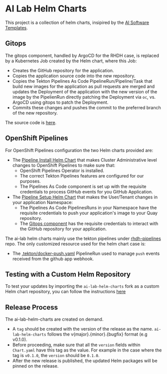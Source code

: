 # AI Lab Helm Charts

This project is a collection of helm charts, insipired by the [AI Software Templates](https://github.com/redhat-ai-dev/ai-lab-template).

## Gitops

The gitops component, handled by ArgoCD for the RHDH case, is replaced by a Kubernetes Job created by the Helm chart, where this Job:

- Creates the GitHub repository for the application.
- Copies the application source code into the new repository.
- Copies the Tekton Pipelines As Code PipelineRun/Pipeline/Task that build new images for the application as pull requests
  are merged and updates the Deployment of the application with the new version of the image by the PipelienRun directly patching the Deployment via `oc`, vs. ArgoCD using gitops to patch the Deployment.
- Commits these changes and pushes the commit to the preferred branch of the new repository.

The source code is [here](charts/ai-software-templates/chatbot/templates/application-gitops-job.yaml).

## OpenShift Pipelines

For OpenShift Pipelines configuration the two Helm charts provided are:

- The [Pipeline Install Helm Chart](/charts/ai-software-templates/pipeline-install) that makes Cluster Administrative level changes to OpenShift Pipelines to make sure that:
  - OpenShift Pipelines Operator is installed.
  - The correct Tekton Pipelines features are configured for our purposes.
  - The Pipelines As Code component is set up with the requisite credentials to process GitHub events for you GitHub Application.
- The [Pipeline Setup Helm Chart](/charts/ai-software-templates/pipeline-setup) that makes the User/Tenant changes in your application Namespace:
  - The Pipelines As Code PipelinesRuns in your Namespace have the requisite credentials to push your application's image to your Quay repository.
  - The [Gitops component](#gitops) has the requisite credentials to interact with the GitHub repository for your application.

The ai-lab helm charts mainly use the tekton pipelines under [rhdh-pipelines](https://github.com/redhat-ai-dev/rhdh-pipelines) repo. The only customized resource used for the helm chart case is:

- The [.tekton/docker-push.yaml](/pac/pipelineRuns/.tekton/docker-push.yaml) PipelineRun used to manage `push` events received from the github app webhook.

## Testing with a Custom Helm Repository

To test your updates by importing the `ai-lab-helm-charts` fork as a custom Helm chart repository, you can follow the instructions [here](./docs/SETUP_CUSTOM_HELM_REPO.md)

## Release Process

The ai-lab-helm-charts are created on demand.

- A `tag` should be created with the version of the release as the name. `ai-lab-helm-charts` follows the v{major}.{minor}.{bugfix} format (e.g v0.1.0).
- Before proceeding, make sure that all the `version` fields within `Chart.yaml` have this tag as the value. For example in the case where the tag is `v0.1.0`, the `version` should be `0.1.0`.
- After the new release is published, the updated Helm packages will be pinned on the release.

